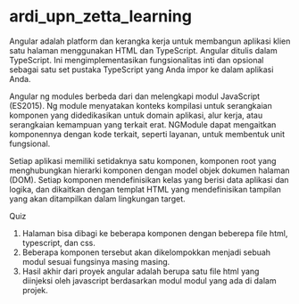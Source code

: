 # ardi_upn_zetta_learning

Angular adalah platform dan kerangka kerja untuk membangun aplikasi klien satu halaman menggunakan HTML dan TypeScript. Angular ditulis dalam TypeScript. Ini mengimplementasikan fungsionalitas inti dan opsional sebagai satu set pustaka TypeScript yang Anda impor ke dalam aplikasi Anda.

Angular ng modules berbeda dari dan melengkapi modul JavaScript (ES2015). Ng module menyatakan konteks kompilasi untuk serangkaian komponen yang didedikasikan untuk domain aplikasi, alur kerja, atau serangkaian kemampuan yang terkait erat. NGModule dapat mengaitkan komponennya dengan kode terkait, seperti layanan, untuk membentuk unit fungsional.

Setiap aplikasi memiliki setidaknya satu komponen, komponen root yang menghubungkan hierarki komponen dengan model objek dokumen halaman (DOM). Setiap komponen mendefinisikan kelas yang berisi data aplikasi dan logika, dan dikaitkan dengan templat HTML yang mendefinisikan tampilan yang akan ditampilkan dalam lingkungan target.


Quiz

1. Halaman bisa dibagi ke beberapa komponen dengan beberepa file html, typescript, dan css.
2. Beberapa komponen tersebut akan dikelompokkan menjadi sebuah modul sesuai fungsinya masing masing.
3. Hasil akhir dari proyek angular adalah berupa satu file html yang diinjeksi oleh javascript berdasarkan modul modul yang ada di dalam projek.

